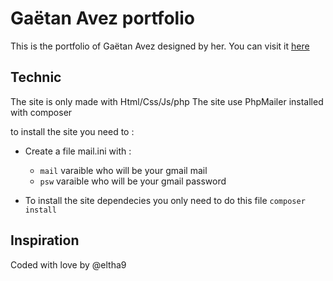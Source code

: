 # Gaëtan Avez portfolio

This is the portfolio of Gaëtan Avez designed by her.
You can visit it [here]()

## Technic

The site is only made with Html/Css/Js/php
The site use PhpMailer installed with composer

to install the site you need to :
- Create a file mail.ini with :
    - `mail` varaible who will be your gmail mail
    - `psw` varaible who will be your gmail password

- To install the site dependecies you only need to do this file `composer install`


## Inspiration


Coded with love by @eltha9